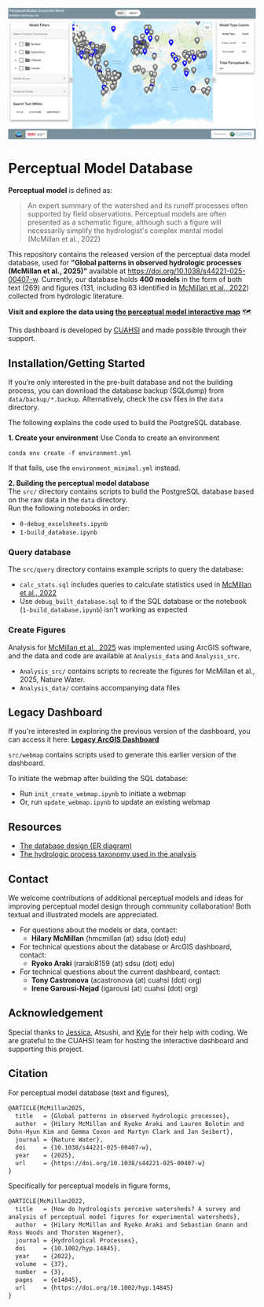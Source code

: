 [![Perceptual Model](https://github.com/RY4GIT/perceptual-models/blob/main/readme/dashboard_v2.png)](https://hydroprocess.cuahsi.io/)
# Perceptual Model Database
**Perceptual model** is defined as:
> An expert summary of the watershed and its runoff processes often supported by field observations. Perceptual models are often presented as a schematic figure, although such a figure will necessarily simplify the hydrologist's complex mental model (McMillan et al., 2022)

This repository contains the released version of the perceptual data model database, used for **"Global patterns in observed hydrologic processes (McMillan et al., 2025)"** available at https://doi.org/10.1038/s44221-025-00407-w. Currently, our database holds **400 models** in the form of both text (269) and figures (131, including 63 identified in [McMillan et al., 2022](https://doi.org/10.1002/hyp.14845)) collected from hydrologic literature.

**Visit and explore the data using [the perceptual model interactive map](https://hydroprocess.cuahsi.io/)** :world_map: 

This dashboard is developed by [CUAHSI](https://www.cuahsi.org/) and made possible through their support.

## Installation/Getting Started
If you’re only interested in the pre-built database and not the building process, you can download the database backup (SQLdump) from ```data/backup/*.backup```. Alternatively, check the csv files in the ```data``` directory.

The following explains the code used to build the PostgreSQL database.

**1. Create your environment**
Use Conda to create an environment  
```
conda env create -f environment.yml
```
If that fails, use the `environment_minimal.yml` instead.

**2. Building the perceptual model database**  
The `src/` directory contains scripts to build the PostgreSQL database based on the raw data in the `data` directory.  
Run the following notebooks in order:
- `0-debug_excelsheets.ipynb`
- `1-build_database.ipynb`

### Query database
The `src/query` directory contains example scripts to query the database:
- `calc_stats.sql` includes queries to calculate statistics used in [McMillan et al., 2022](https://doi.org/10.1002/hyp.14845)
- Use `debug_built_database.sql` to  if the  SQL database or the notebook (`1-build_database.ipynb`) isn't working as expected

### Create Figures
Analysis for [McMillan et al., 2025](https://doi.org/10.1038/s44221-025-00407-w) was implemented using ArcGIS software, and the data and code are available at `Analysis_data` and `Analysis_src`.
- `Analysis_src/` contains scripts to recreate  the figures for McMillan et al., 2025, Nature Water.
- `Analysis_data/` contains accompanying data files

## Legacy Dashboard
If you're interested in exploring the previous version of the dashboard, you can access it here: **[Legacy ArcGIS Dashboard](https://sdsugeo.maps.arcgis.com/apps/dashboards/71e3e8cf745847928ecb7db8467b023b)**

`src/webmap` contains scripts used to generate this earlier version of the dashboard.

To initiate the webmap after building the SQL database:
- Run `init_create_webmap.ipynb` to initiate a webmap
- Or, run `update_webmap.ipynb` to update an existing webmap


## Resources
- [The database design (ER diagram)](https://dbdiagram.io/d/63f6895b296d97641d830705)
- [The hydrologic process taxonomy used in the analysis](http://mcmillanhydrology.org/ProcessTaxonomy/ProcessTaxonomyDiagram.html)

## Contact
We welcome contributions of additional perceptual models and ideas for improving perceptual model design through community collaboration! Both textual and illustrated models are appreciated.
- For questions about the models or data, contact:
    - **Hilary McMillan** (hmcmillan (at) sdsu (dot) edu)
- For technical questions about the database or ArcGIS dashboard, contact:
    - **Ryoko Araki** (raraki8159 (at) sdsu (dot) edu)
- For technical questions about the current dashboard, contact:
    - **Tony Castronova** (acastronova (at) cuahsi (dot) org)
    - **Irene Garousi-Nejad** (igarousi (at) cuahsi (dot) org)

## Acknowledgement
Special thanks to [Jessica](https://github.com/jlembury), Atsushi, and [Kyle](https://github.com/kylelmh) for their help with coding. We are grateful to the CUAHSI team for hosting the interactive dashboard and supporting this project.

## Citation
For perceptual model database (text and figures),
```
@ARTICLE{McMillan2025,
  title   = {Global patterns in observed hydrologic processes},
  author  = {Hilary McMillan and Ryoko Araki and Lauren Bolotin and Dohn-Hyun Kim and Gemma Coxon and Martyn Clark and Jan Seibert},
  journal = {Nature Water},
  doi     = {10.1038/s44221-025-00407-w},
  year    = {2025},
  url     = {https://doi.org/10.1038/s44221-025-00407-w}
}
```
Specifically for perceptual models in figure forms, 
```
@ARTICLE{McMillan2022,
  title   = {How do hydrologists perceive watersheds? A survey and analysis of perceptual model figures for experimental watersheds},
  author  = {Hilary McMillan and Ryoko Araki and Sebastian Gnann and Ross Woods and Thorsten Wagener},
  journal = {Hydrological Processes},
  doi     = {10.1002/hyp.14845},
  year    = {2022},
  volume  = {37},
  number  = {3},
  pages   = {e14845},
  url     = {https://doi.org/10.1002/hyp.14845}
}
```
